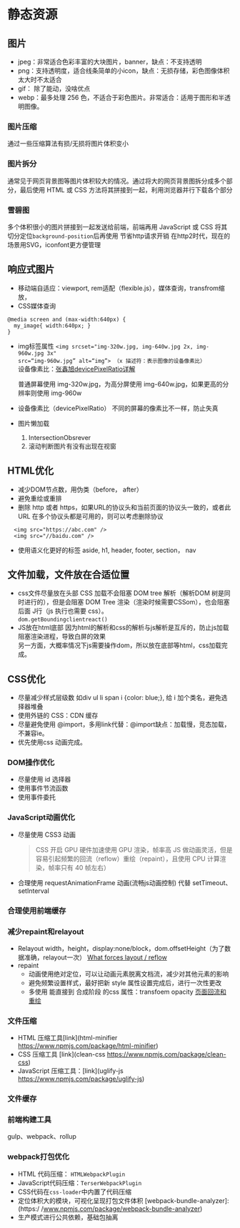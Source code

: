 # 静态资源

## 图片
  - jpeg：非常适合色彩丰富的大块图片，banner，缺点：不支持透明      
  - png：支持透明度，适合线条简单的小icon，缺点：无损存储，彩色图像体积太大时不太适合
  - gif： 除了能动，没啥优点
  - webp：最多处理 256 色，不适合于彩色图片。非常适合：适用于图形和半透明图像。

### 图片压缩
  通过一些压缩算法有损/无损将图片体积变小
### 图片拆分
  
  通常见于网页背景图等图片体积较大的情况。通过将大的网页背景图拆分成多个部分，最后使用 HTML 或 CSS 方法将其拼接到一起，利用浏览器并行下载各个部分

### 雪碧图
  多个体积很小的图片拼接到一起发送给前端，前端再用 JavaScript 或 CSS 将其切分定位`background-position`后再使用
  节省http请求开销
  在http2时代，现在的场景用SVG，iconfont更方便管理
## 响应式图片
  - 移动端自适应：viewport, rem适配（flexible.js），媒体查询，transfrom缩放，
  - CSS媒体查询
  ```
  @media screen and (max-width:640px) {
    my_image{ width:640px; }
  } 
  ```
  - img标签属性
    `<img srcset="img-320w.jpg, img-640w.jpg 2x, img-960w.jpg 3x"`    
    `src=“img-960w.jpg” alt=“img”> （x 描述符：表示图像的设备像素比）`      
    设备像素比：[张鑫旭devicePixelRatio详解](https://www.zhangxinxu.com/wordpress/2012/08/window-devicepixelratio/) 

    普通屏幕使用 img-320w.jpg，为高分屏使用 img-640w.jpg，如果更高的分辨率则使用  img-960w    

  - 设备像素比（devicePixelRatio）
    不同的屏幕的像素比不一样，防止失真        

  - 图片懒加载
    1. IntersectionObsrever     
    2. 滚动判断图片有没有出现在视窗     

## HTML优化

  - 减少DOM节点数，用伪类（before， after）   
  - 避免重绘或重排      
  - 删除 http 或者 https，如果URL的协议头和当前页面的协议头一致的，或者此URL 在多个协议头都是可用的，则可以考虑删除协议
  ```
    <img src="https://abc.com" />
    <img src="//baidu.com" />   
  ```
  - 使用语义化更好的标签
     aside, h1, header, footer, section， nav

## 文件加载，文件放在合适位置

  - css文件尽量放在头部
     CSS 加载不会阻塞 DOM tree 解析（解析DOM 树是同时进行的），但是会阻塞 DOM Tree 渲染（渲染时候需要CSSom），也会阻塞后面 J行（js 执行也需要 css）。       
    `dom.getBoundingclientreact()`
  - JS放在html底部
    因为html的解析和css的解析与js解析是互斥的，防止js加载阻塞渲染进程，导致白屏的效果             
    另一方面，大概率情况下js需要操作dom，所以放在底部等html，css加载完成。        

## CSS优化
  - 尽量减少样式层级数
    如div ul li span i {color: blue;}, 给 i 加个类名，避免选择器堆叠        
  - 使用外链的 CSS：CDN 缓存
  - 尽量避免使用 @import，多用link代替：@import缺点：加载慢，竞态加载，不兼容ie。
  - 优先使用css 动画完成。


### DOM操作优化
- 尽量使用 id 选择器
- 使用事件节流函数
- 使用事件委托

### JavaScript动画优化
- 尽量使用 CSS3 动画
  > CSS 开启 GPU 硬件加速使用 GPU 渲染，帧率高 
  > JS 做动画灵活，但是容易引起频繁的回流（reflow）重绘（repaint），且使用 CPU 计算渲染，帧率只有 40 帧左右）
- 合理使用 requestAnimationFrame 动画(流畅js动画控制) 代替 setTimeout、setInterval

### 合理使用前端缓存

### 减少repaint和relayout
  - Relayout
    width，height，display:none/block，dom.offsetHeight（为了数据准确，relayout一次）
    [What forces layout / reflow](https://gist.github.com/paulirish/5d52fb081b3570c81e3a)
  - repaint
    - 动画使用绝对定位，可以让动画元素脱离文档流，减少对其他元素的影响
    - 避免频繁设置样式，最好把新 style 属性设置完成后，进行一次性更改
    - 多使用 能直接到 合成阶段 的css 属性：transfoem opacity
  [页面回流和重绘](https://lz5z.com/Web%E6%80%A7%E8%83%BD%E4%BC%98%E5%8C%96-%E9%A1%B5%E9%9D%A2%E9%87%8D%E7%BB%98%E5%92%8C%E5%9B%9E%E6%B5%81/)

### 文件压缩
  - HTML 压缩工具[link](html-minifier https://www.npmjs.com/package/html-minifier)
  - CSS 压缩工具 [link](clean-css https://www.npmjs.com/package/clean-css)
  - JavaScript 压缩工具：[link](uglify-js https://www.npmjs.com/package/uglify-js)

### 文件缓存

### 前端构建工具
gulp、webpack、rollup

### webpack打包优化
- HTML 代码压缩： `HTMLWebpackPlugin`
- JavaScript代码压缩：`TerserWebpackPlugin`
- CSS代码在`css-loader`中内置了代码压缩
- 定位体积大的模块，可视化呈现打包文件体积
    [webpack-bundle-analyzer]: (https:/ /www.npmjs.com/package/webpack-bundle-analyzer)
- 生产模式进行公共依赖，基础包抽离

